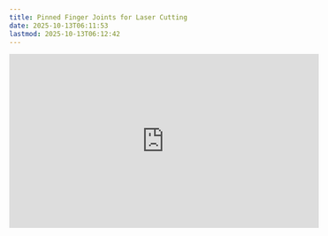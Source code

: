 ```yaml
---
title: Pinned Finger Joints for Laser Cutting
date: 2025-10-13T06:11:53
lastmod: 2025-10-13T06:12:42
---
```


<div class="video-grid">

<div class="iframe-16-9-container"><iframe class="youTubeIframe" title="YouTube video player" src="https://www.youtube.com/embed/2r7NKS-3Wao?rel=0" width="560" height="315" frameborder="0" allow="accelerometer; autoplay; clipboard-write; encrypted-media; gyroscope; picture-in-picture; web-share" referrerpolicy="strict-origin-when-cross-origin" allowfullscreen></iframe>
</div>
</div>
